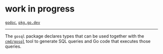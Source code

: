 # work in progress

[`godoc`](http://godoc.org/github.com/frk/gosql), [`pkg.go.dev`](https://pkg.go.dev/github.com/frk/gosql)

-------------------

The `gosql` package declares types that can be used together with the [`cmd/gosql`](cmd/gosql)
tool to generate SQL queries and Go code that executes those queries.
